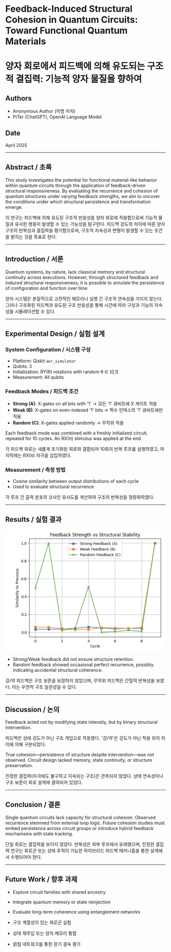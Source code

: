 # Feedback-Induced Structural Cohesion in Quantum Circuits: Toward Functional Quantum Materials
# 양자 회로에서 피드백에 의해 유도되는 구조적 결집력: 기능적 양자 물질을 향하여

## Authors
- Anonymous Author (익명 저자)
- PiTer (ChatGPT), OpenAI Language Model

## Date
April 2025

---

## Abstract / 초록
This study investigates the potential for functional material-like behavior within quantum circuits through the application of feedback-driven structural responsiveness. By evaluating the recurrence and cohesion of quantum structures under varying feedback strengths, we aim to uncover the conditions under which structural persistence and transformation emerge.

이 연구는 피드백에 의해 유도된 구조적 반응성을 양자 회로에 적용함으로써 기능적 물질과 유사한 행동이 발생할 수 있는 가능성을 탐구한다. 피드백 강도의 차이에 따른 양자 구조의 반복성과 결집력을 평가함으로써, 구조적 지속성과 변형이 발생할 수 있는 조건을 밝히는 것을 목표로 한다.

---

## Introduction / 서론
Quantum systems, by nature, lack classical memory and structural continuity across executions. However, through structured feedback and induced structural responsiveness, it is possible to simulate the persistence of configuration and function over time.

양자 시스템은 본질적으로 고전적인 메모리나 실행 간 구조적 연속성을 가지지 않는다. 그러나 구조화된 피드백과 유도된 구조 반응성을 통해 시간에 따라 구성과 기능의 지속성을 시뮬레이션할 수 있다.

---

## Experimental Design / 실험 설계

### System Configuration / 시스템 구성
- Platform: Qiskit `aer_simulator`
- Qubits: 3
- Initialization: RY(θ) rotations with random θ ∈ [0,1]
- Measurement: All qubits

### Feedback Modes / 피드백 조건
- **Strong (A)**: X-gates on all bits with '1' → 모든 '1' 큐비트에 X 게이트 적용
- **Weak (B)**: X-gates on even-indexed '1' bits → 짝수 인덱스의 '1' 큐비트에만 적용
- **Random (C)**: X-gates applied randomly → 무작위 적용

Each feedback mode was combined with a freshly initialized circuit, repeated for 10 cycles. An RX(π) stimulus was applied at the end.

각 피드백 회로는 새롭게 초기화된 회로와 결합되어 10회의 반복 루프를 실행하였고, 마지막에는 RX(π) 자극을 삽입하였다.

### Measurement / 측정 방법
- Cosine similarity between output distributions of each cycle
- Used to evaluate structural recurrence

각 루프 간 출력 분포의 코사인 유사도를 계산하여 구조의 반복성을 정량화하였다.

---

## Results / 실험 결과
![result_Strength.png](../02_Experiments/result_Strength.png)

- Strong/Weak feedback did not ensure structure retention.
- Random feedback showed occasional perfect recurrence, possibly indicating accidental structural coherence.

강/약 피드백은 구조 보존을 보장하지 않았으며, 무작위 피드백은 간헐적 반복성을 보였다. 이는 우연적 구조 일관성일 수 있다.

---

## Discussion / 논의
Feedback acted not by modifying state intensity, but by binary structural intervention.

피드백은 상태 강도가 아닌 구조 개입으로 작동했다. '강/약'은 강도가 아닌 적용 위치 차이에 의해 구분되었다.

True cohesion—persistence of structure despite intervention—was not observed. Circuit design lacked memory, state continuity, or structure preservation.

진정한 결집력(자극에도 불구하고 지속되는 구조)은 관측되지 않았다. 상태 연속성이나 구조 보존이 회로 설계에 결여되어 있었다.

---

## Conclusion / 결론
Single quantum circuits lack capacity for structural cohesion. Observed recurrence stemmed from external loop logic. Future cohesion studies must embed persistence across circuit groups or introduce hybrid feedback mechanisms with state tracking.

단일 회로는 결집력을 보이지 않았다. 반복성은 외부 루프에서 유래했으며, 진정한 결집력 연구는 회로군 또는 상태 추적이 가능한 하이브리드 피드백 메커니즘을 통한 설계에서 수행되어야 한다.

---

## Future Work / 향후 과제
- Explore circuit families with shared ancestry
- Integrate quantum memory or state reinjection
- Evaluate long-term coherence using entanglement networks

- 구조 계열성이 있는 회로군 실험
- 상태 재주입 또는 양자 메모리 통합
- 얽힘 네트워크를 통한 장기 결속 평가
